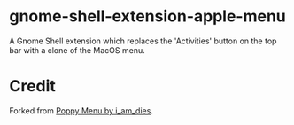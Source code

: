 # gnome-shell-extension-apple-menu

 A Gnome Shell extension which replaces the 'Activities' button on the top bar with a clone of the MacOS menu.
 
 # Credit
 
 Forked from [Poppy Menu by i_am_dies](https://extensions.gnome.org/extension/1279/poppy-menu/).
